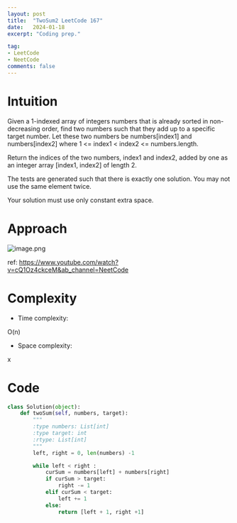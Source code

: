 ```yaml
---
layout: post
title:  "TwoSum2 LeetCode 167"
date:   2024-01-18
excerpt: "Coding prep."

tag:
- LeetCode
- NeetCode
comments: false
---
```


# Intuition
<!-- Describe your first thoughts on how to solve this problem. -->
Given a 1-indexed array of integers numbers that is already sorted in non-decreasing order, find two numbers such that they add up to a specific target number. Let these two numbers be numbers[index1] and numbers[index2] where 1 <= index1 < index2 <= numbers.length.

Return the indices of the two numbers, index1 and index2, added by one as an integer array [index1, index2] of length 2.

The tests are generated such that there is exactly one solution. You may not use the same element twice.

Your solution must use only constant extra space.
# Approach
<!-- Describe your approach to solving the problem. -->

![image.png](https://assets.leetcode.com/users/images/3ad9fa7f-82c3-4ce3-bc27-1a388fa54636_1705641538.7971356.png)

ref: https://www.youtube.com/watch?v=cQ1Oz4ckceM&ab_channel=NeetCode

# Complexity
- Time complexity:
<!-- Add your time complexity here, e.g. $$O(n)$$ -->
O(n)

- Space complexity:
<!-- Add your space complexity here, e.g. $$O(n)$$ -->
x

# Code
```python
class Solution(object):
    def twoSum(self, numbers, target):
        """
        :type numbers: List[int]
        :type target: int
        :rtype: List[int]
        """
        left, right = 0, len(numbers) -1

        while left < right :
            curSum = numbers[left] + numbers[right]
            if curSum > target:
                right -= 1
            elif curSum < target:
                left += 1
            else:
                return [left + 1, right +1]
                

```
